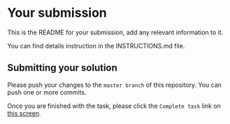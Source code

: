 # Your submission

This is the README for your submission, add any relevant information to it.

You can find details instruction in the INSTRUCTIONS.md file.

## Submitting your solution

Please push your changes to the `master branch` of this repository. You can push one or more commits. <br>

Once you are finished with the task, please click the `Complete task` link on <a href="https://app.codescreen.dev/#/codescreentest8ccdaaaf-f3df-492b-a58d-e6bcf261cb2f" target="_blank">this screen</a>.